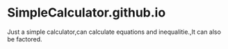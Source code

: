 # SimpleCalculator.github.io
Just a simple calculator,can calculate equations and inequalitie.,It can also be factored.

